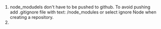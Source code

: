 1. node_modudels don't have to be pushed to github. To avoid pushing add .gitignore file with text: /node_modules or select ignore Node when creating a repository.
2. 
